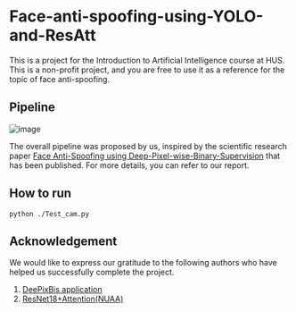 # Face-anti-spoofing-using-YOLO-and-ResAtt
This is a project for the Introduction to Artificial Intelligence course at HUS. This is a non-profit project, and you are free to use it as a reference for the topic of face anti-spoofing.

## Pipeline
![image](https://github.com/user-attachments/assets/a79cd905-6315-4f64-8a73-22beb062b966)

The overall pipeline was proposed by us, inspired by the scientific research paper [Face Anti-Spoofing using Deep-Pixel-wise-Binary-Supervision](https://arxiv.org/pdf/1907.04047v1) that has been published. For more details, you can refer to our report.

## How to run
```python ./Test_cam.py```

## Acknowledgement
We would like to express our gratitude to the following authors who have helped us successfully complete the project.
1. [DeePixBis application](https://github.com/Saiyam26/Face-Anti-Spoofing-using-DeePixBiS)
2. [ResNet18+Attention(NUAA)](https://www.kaggle.com/code/aleksandrpikul222/resnet18-attention-nuaa)


